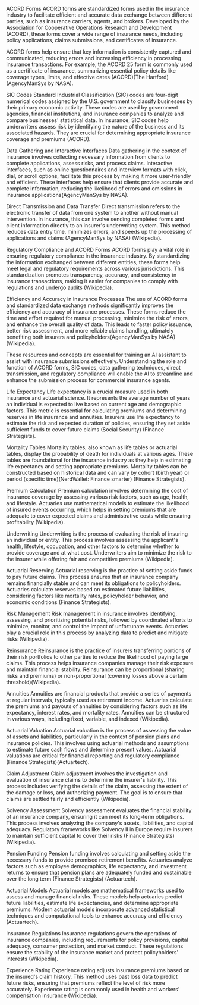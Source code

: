 ACORD Forms
ACORD forms are standardized forms used in the insurance industry to facilitate efficient and accurate data exchange between different parties, such as insurance carriers, agents, and brokers. Developed by the Association for Cooperative Operations Research and Development (ACORD), these forms cover a wide range of insurance needs, including policy applications, claims submissions, and certificates of insurance.

ACORD forms help ensure that key information is consistently captured and communicated, reducing errors and increasing efficiency in processing insurance transactions. For example, the ACORD 25 form is commonly used as a certificate of insurance, summarizing essential policy details like coverage types, limits, and effective dates​ (ACORD)​​ (The Hartford)​​ (AgencyManSys by NASA)​.

SIC Codes
Standard Industrial Classification (SIC) codes are four-digit numerical codes assigned by the U.S. government to classify businesses by their primary economic activity. These codes are used by government agencies, financial institutions, and insurance companies to analyze and compare businesses' statistical data. In insurance, SIC codes help underwriters assess risk by identifying the nature of the business and its associated hazards. They are crucial for determining appropriate insurance coverage and premiums​ (ACORD)​.

Data Gathering and Interactive Interfaces
Data gathering in the context of insurance involves collecting necessary information from clients to complete applications, assess risks, and process claims. Interactive interfaces, such as online questionnaires and interview formats with click, dial, or scroll options, facilitate this process by making it more user-friendly and efficient. These interfaces help ensure that clients provide accurate and complete information, reducing the likelihood of errors and omissions in insurance applications​ (AgencyManSys by NASA)​.

Direct Transmission and Data Transfer
Direct transmission refers to the electronic transfer of data from one system to another without manual intervention. In insurance, this can involve sending completed forms and client information directly to an insurer's underwriting system. This method reduces data entry time, minimizes errors, and speeds up the processing of applications and claims​ (AgencyManSys by NASA)​​ (Wikipedia)​.

Regulatory Compliance and ACORD Forms
ACORD forms play a vital role in ensuring regulatory compliance in the insurance industry. By standardizing the information exchanged between different entities, these forms help meet legal and regulatory requirements across various jurisdictions. This standardization promotes transparency, accuracy, and consistency in insurance transactions, making it easier for companies to comply with regulations and undergo audits​ (Wikipedia)​.

Efficiency and Accuracy in Insurance Processes
The use of ACORD forms and standardized data exchange methods significantly improves the efficiency and accuracy of insurance processes. These forms reduce the time and effort required for manual processing, minimize the risk of errors, and enhance the overall quality of data. This leads to faster policy issuance, better risk assessment, and more reliable claims handling, ultimately benefiting both insurers and policyholders​ (AgencyManSys by NASA)​​ (Wikipedia)​.

These resources and concepts are essential for training an AI assistant to assist with insurance submissions effectively. Understanding the role and function of ACORD forms, SIC codes, data gathering techniques, direct transmission, and regulatory compliance will enable the AI to streamline and enhance the submission process for commercial insurance agents.

Life Expectancy
Life expectancy is a crucial measure used in both insurance and actuarial science. It represents the average number of years an individual is expected to live based on current age and demographic factors. This metric is essential for calculating premiums and determining reserves in life insurance and annuities. Insurers use life expectancy to estimate the risk and expected duration of policies, ensuring they set aside sufficient funds to cover future claims​ (Social Security)​​ (Finance Strategists)​.

Mortality Tables
Mortality tables, also known as life tables or actuarial tables, display the probability of death for individuals at various ages. These tables are foundational for the insurance industry as they help in estimating life expectancy and setting appropriate premiums. Mortality tables can be constructed based on historical data and can vary by cohort (birth year) or period (specific time)​ (NerdWallet: Finance smarter)​​ (Finance Strategists)​.

Premium Calculation
Premium calculation involves determining the cost of insurance coverage by assessing various risk factors, such as age, health, and lifestyle. Actuaries use mathematical models to estimate the likelihood of insured events occurring, which helps in setting premiums that are adequate to cover expected claims and administrative costs while ensuring profitability​ (Wikipedia)​.

Underwriting
Underwriting is the process of evaluating the risk of insuring an individual or entity. This process involves assessing the applicant's health, lifestyle, occupation, and other factors to determine whether to provide coverage and at what cost. Underwriters aim to minimize the risk to the insurer while offering fair and competitive premiums​ (Wikipedia)​.

Actuarial Reserving
Actuarial reserving is the practice of setting aside funds to pay future claims. This process ensures that an insurance company remains financially stable and can meet its obligations to policyholders. Actuaries calculate reserves based on estimated future liabilities, considering factors like mortality rates, policyholder behavior, and economic conditions​ (Finance Strategists)​.

Risk Management
Risk management in insurance involves identifying, assessing, and prioritizing potential risks, followed by coordinated efforts to minimize, monitor, and control the impact of unfortunate events. Actuaries play a crucial role in this process by analyzing data to predict and mitigate risks​ (Wikipedia)​.

Reinsurance
Reinsurance is the practice of insurers transferring portions of their risk portfolios to other parties to reduce the likelihood of paying large claims. This process helps insurance companies manage their risk exposure and maintain financial stability. Reinsurance can be proportional (sharing risks and premiums) or non-proportional (covering losses above a certain threshold)​ (Wikipedia)​.

Annuities
Annuities are financial products that provide a series of payments at regular intervals, typically used as retirement income. Actuaries calculate the premiums and payouts of annuities by considering factors such as life expectancy, interest rates, and mortality rates. Annuities can be structured in various ways, including fixed, variable, and indexed​ (Wikipedia)​.

Actuarial Valuation
Actuarial valuation is the process of assessing the value of assets and liabilities, particularly in the context of pension plans and insurance policies. This involves using actuarial methods and assumptions to estimate future cash flows and determine present values. Actuarial valuations are critical for financial reporting and regulatory compliance​ (Finance Strategists)​​ (Actuartech)​.

Claim Adjustment
Claim adjustment involves the investigation and evaluation of insurance claims to determine the insurer's liability. This process includes verifying the details of the claim, assessing the extent of the damage or loss, and authorizing payment. The goal is to ensure that claims are settled fairly and efficiently​ (Wikipedia)​.

Solvency Assessment
Solvency assessment evaluates the financial stability of an insurance company, ensuring it can meet its long-term obligations. This process involves analyzing the company's assets, liabilities, and capital adequacy. Regulatory frameworks like Solvency II in Europe require insurers to maintain sufficient capital to cover their risks​ (Finance Strategists)​​ (Wikipedia)​.

Pension Funding
Pension funding involves calculating and setting aside the necessary funds to provide promised retirement benefits. Actuaries analyze factors such as employee demographics, life expectancy, and investment returns to ensure that pension plans are adequately funded and sustainable over the long term​ (Finance Strategists)​​ (Actuartech)​.

Actuarial Models
Actuarial models are mathematical frameworks used to assess and manage financial risks. These models help actuaries predict future liabilities, estimate life expectancies, and determine appropriate premiums. Modern actuarial models incorporate advanced statistical techniques and computational tools to enhance accuracy and efficiency​ (Actuartech)​.

Insurance Regulations
Insurance regulations govern the operations of insurance companies, including requirements for policy provisions, capital adequacy, consumer protection, and market conduct. These regulations ensure the stability of the insurance market and protect policyholders' interests​ (Wikipedia)​.

Experience Rating
Experience rating adjusts insurance premiums based on the insured's claim history. This method uses past loss data to predict future risks, ensuring that premiums reflect the level of risk more accurately. Experience rating is commonly used in health and workers' compensation insurance​ (Wikipedia)​.